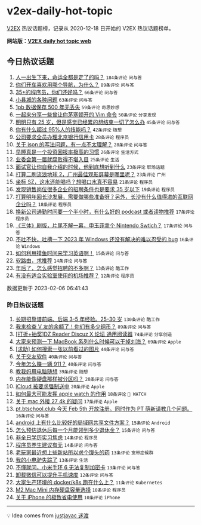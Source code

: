 # v2ex-daily-hot-topic

[V2EX](https://www.v2ex.com/) 热议话题榜，记录从 2020-12-18 日开始的 V2EX 热议话题榜单。

**网站版：[V2EX daily hot topic web](https://boojack.github.io/v2ex-daily-hot-topic-web/)**

## 今日热议话题

<!-- TODAY BEGIN -->

1. [人一出生下来，命运全都是定了的吗？](https://www.v2ex.com/t/913472) `184条评论` `问与答`
1. [你们开车喜欢用哪个导航，为什么？](https://www.v2ex.com/t/913486) `89条评论` `问与答`
1. [35+的程序员，你们还好吗？](https://www.v2ex.com/t/913468) `66条评论` `问与答`
1. [小县城的各种问题](https://www.v2ex.com/t/913477) `63条评论` `问与答`
1. [1pb 数据保存 500 年无丢失](https://www.v2ex.com/t/913523) `59条评论` `奇思妙想`
1. [一起来分享一些曾让你茅塞顿开的 Vim 命令](https://www.v2ex.com/t/913470) `50条评论` `分享发现`
1. [明明只有 25 岁，但是感觉已经累的想结束一切了怎么办](https://www.v2ex.com/t/913565) `45条评论` `问与答`
1. [你有什么超过 95%人的技能吗？](https://www.v2ex.com/t/913577) `42条评论` `随想`
1. [公司要求全员办理北京银行信用卡](https://www.v2ex.com/t/913597) `28条评论` `程序员`
1. [关于 json 的写法问题，有一点不太理解？](https://www.v2ex.com/t/913479) `28条评论` `问与答`
1. [早睡真是一个投资回报率极高的习惯](https://www.v2ex.com/t/913551) `26条评论` `生活方式`
1. [业委会第一届就腐败得不堪入目](https://www.v2ex.com/t/913552) `25条评论` `生活`
1. [面试官让你自我介绍的时候，他到底想听到什么](https://www.v2ex.com/t/913507) `23条评论` `职场话题`
1. [打算二刷流浪地球 2，广州最佳观影屏幕是哪里呢？](https://www.v2ex.com/t/913499) `23条评论` `广州`
1. [坐标 SZ，这水还能喝吗？想喝口水真不容易](https://www.v2ex.com/t/913516) `21条评论` `程序员`
1. [发现销售岗位很多企业的招聘条件也是要求 35 岁以下](https://www.v2ex.com/t/913500) `19条评论` `程序员`
1. [打算明年回长沙发展，需要做哪些准备呀？另外，长沙有什么值得进的互联网企业吗？](https://www.v2ex.com/t/913522) `18条评论` `程序员`
1. [换新公司通勤时间要一个半小时，有什么好的 podcast 或者读物推荐](https://www.v2ex.com/t/913543) `17条评论` `程序员`
1. [《三体》剧版，片尾不解一幕，申玉菲拿个 Nintendo Swtich？](https://www.v2ex.com/t/913533) `17条评论` `问与答`
1. [不吐不快，吐槽一下 2023 年 Windows 还没有解决的难以忍受的 bug](https://www.v2ex.com/t/913554) `16条评论` `Windows`
1. [如何利用摸鱼时间来学习英语啊！](https://www.v2ex.com/t/913487) `15条评论` `问与答`
1. [软路由，求推荐](https://www.v2ex.com/t/913484) `14条评论` `问与答`
1. [年后了，怎么感觉招聘的不多啊？](https://www.v2ex.com/t/913574) `13条评论` `酷工作`
1. [有没有适合实验室使用的机场推荐？](https://www.v2ex.com/t/913546) `12条评论` `程序员`

数据更新于 2023-02-06 06:41:43

<!-- TODAY END -->

### 昨日热议话题

<!-- YESTERDAY BEGIN -->

1. [长期招靠谱前端、后端 3-5 年经验。25-30 岁](https://www.v2ex.com/t/913339) `130条评论` `酷工作`
1. [我来检查 V 友的余额了！你们有多少铜币？](https://www.v2ex.com/t/913305) `89条评论` `问与答`
1. [[打折+抽奖]DZ Reader Discuz X 论坛 通用阅读器](https://www.v2ex.com/t/913297) `74条评论` `分享创造`
1. [大家来预测一下 MacBook 系列什么时候可以干掉刘海？](https://www.v2ex.com/t/913314) `69条评论` `Apple`
1. [[求助] 如何搜索一张以前看过的图片](https://www.v2ex.com/t/913386) `44条评论` `问与答`
1. [关于交友软件](https://www.v2ex.com/t/913278) `40条评论` `问与答`
1. [今年怎么赚一辆 911？](https://www.v2ex.com/t/913358) `40条评论` `问与答`
1. [教我妈用电脑随想](https://www.v2ex.com/t/913276) `39条评论` `随想`
1. [内存能像硬盘那样被分区吗？](https://www.v2ex.com/t/913266) `28条评论` `问与答`
1. [iCloud 被要求强制送中](https://www.v2ex.com/t/913413) `20条评论` `Apple`
1. [如何最大可能发挥 apple watch 的作用](https://www.v2ex.com/t/913363) `18条评论` ` WATCH`
1. [关于 mac 外接 27 4k 的疑问](https://www.v2ex.com/t/913342) `17条评论` `Apple`
1. [pt.btschool.club 今天 Feb 5th 开放注册。同时作为 PT 萌新请教几个问题。](https://www.v2ex.com/t/913270) `16条评论` `问与答`
1. [android 上有什么比较好的局域网共享文件方案？](https://www.v2ex.com/t/913410) `15条评论` `Android`
1. [怎么预估退休后每一个月能领到多少退休金？](https://www.v2ex.com/t/913296) `15条评论` `问与答`
1. [非全日学历实习焦虑](https://www.v2ex.com/t/913419) `14条评论` `程序员`
1. [程序员养生建议有无](https://www.v2ex.com/t/913357) `14条评论` `问与答`
1. [老玩家最近想上些新站所以求个馒头的药](https://www.v2ex.com/t/913411) `13条评论` `宽带症候群`
1. [我的小电驴失踪了](https://www.v2ex.com/t/913377) `13条评论` `生活`
1. [不懂就问，小米手环 6 无法复制加密卡](https://www.v2ex.com/t/913271) `13条评论` `问与答`
1. [卸载微信可以提升手机速度](https://www.v2ex.com/t/913374) `12条评论` `问与答`
1. [大家生产环境的 docker/k8s 跑在什么上？](https://www.v2ex.com/t/913409) `11条评论` `Kubernetes`
1. [M2 Mac Mini 内存硬盘容量选择](https://www.v2ex.com/t/913446) `10条评论` `程序员`
1. [关于 iPhone 的极致省电使用](https://www.v2ex.com/t/913406) `10条评论` `iPhone`

<!-- YESTERDAY END -->

---

💡 Idea comes from [justjavac 迷渡](https://github.com/justjavac/)
